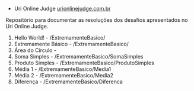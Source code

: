 * Uri Online Judge
[urionlinejudge.com.br](https://urionlinejudge.com.br/)

Repositório para documentar as resoluções dos desafios apresentados no Uri Online Judge.

1. Hello World! - /ExtremamenteBasico/
2. Extremamente Básico - /ExtremamenteBasico/
3. Área do Círculo - 
4. Soma Simples - /ExtremamenteBasico/SomaSimples
5. Produto Simples - /ExtremamenteBasico/ProdutoSimples
6. Média 1 - /ExtremamenteBasico/Media1
7. Média 2 - /ExtremamenteBasico/Media2
8. Diferença - /ExtremamenteBasico/Diferenca
